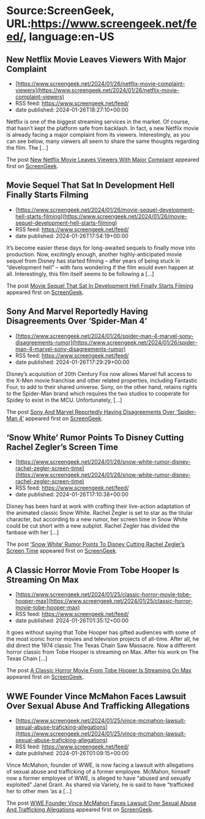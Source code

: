 # Source:ScreenGeek, URL:https://www.screengeek.net/feed/, language:en-US

## New Netflix Movie Leaves Viewers With Major Complaint
 - [https://www.screengeek.net/2024/01/26/netflix-movie-complaint-viewers](https://www.screengeek.net/2024/01/26/netflix-movie-complaint-viewers)
 - RSS feed: https://www.screengeek.net/feed/
 - date published: 2024-01-26T18:27:10+00:00

<p>Netflix is one of the biggest streaming services in the market. Of course, that hasn&#8217;t kept the platform safe from backlash. In fact, a new Netflix movie is already facing a major complaint from its viewers. Interestingly, as you can see below, many viewers all seem to share the same thoughts regarding the film. The [...]</p>
<p>The post <a href="https://www.screengeek.net/2024/01/26/netflix-movie-complaint-viewers/">New Netflix Movie Leaves Viewers With Major Complaint</a> appeared first on <a href="https://www.screengeek.net">ScreenGeek</a>.</p>

## Movie Sequel That Sat In Development Hell Finally Starts Filming
 - [https://www.screengeek.net/2024/01/26/movie-sequel-development-hell-starts-filming](https://www.screengeek.net/2024/01/26/movie-sequel-development-hell-starts-filming)
 - RSS feed: https://www.screengeek.net/feed/
 - date published: 2024-01-26T17:54:19+00:00

<p>It&#8217;s become easier these days for long-awaited sequels to finally move into production. Now, excitingly enough, another highly-anticipated movie sequel from Disney has started filming &#8211; after years of being stuck in &#8220;development hell&#8221; &#8211; with fans wondering if the film would even happen at all. Interestingly, this film itself seems to be following a [...]</p>
<p>The post <a href="https://www.screengeek.net/2024/01/26/movie-sequel-development-hell-starts-filming/">Movie Sequel That Sat In Development Hell Finally Starts Filming</a> appeared first on <a href="https://www.screengeek.net">ScreenGeek</a>.</p>

## Sony And Marvel Reportedly Having Disagreements Over ‘Spider-Man 4’
 - [https://www.screengeek.net/2024/01/26/spider-man-4-marvel-sony-disagreements-rumor](https://www.screengeek.net/2024/01/26/spider-man-4-marvel-sony-disagreements-rumor)
 - RSS feed: https://www.screengeek.net/feed/
 - date published: 2024-01-26T17:29:29+00:00

<p>Disney&#8217;s acquisition of 20th Century Fox now allows Marvel full access to the X-Men movie franchise and other related properties, including Fantastic Four, to add to their shared universe. Sony, on the other hand, retains rights to the Spider-Man brand which requires the two studios to cooperate for Spidey to exist in the MCU. Unfortunately, [...]</p>
<p>The post <a href="https://www.screengeek.net/2024/01/26/spider-man-4-marvel-sony-disagreements-rumor/">Sony And Marvel Reportedly Having Disagreements Over &#8216;Spider-Man 4&#8217;</a> appeared first on <a href="https://www.screengeek.net">ScreenGeek</a>.</p>

## ‘Snow White’ Rumor Points To Disney Cutting Rachel Zegler’s Screen Time
 - [https://www.screengeek.net/2024/01/26/snow-white-rumor-disney-rachel-zegler-screen-time](https://www.screengeek.net/2024/01/26/snow-white-rumor-disney-rachel-zegler-screen-time)
 - RSS feed: https://www.screengeek.net/feed/
 - date published: 2024-01-26T17:10:38+00:00

<p>Disney has been hard at work with crafting their live-action adaptation of the animated classic Snow White. Rachel Zegler is set to star as the titular character, but according to a new rumor, her screen time in Snow White could be cut short with a new subplot. Rachel Zegler has divided the fanbase with her [...]</p>
<p>The post <a href="https://www.screengeek.net/2024/01/26/snow-white-rumor-disney-rachel-zegler-screen-time/">&#8216;Snow White&#8217; Rumor Points To Disney Cutting Rachel Zegler&#8217;s Screen Time</a> appeared first on <a href="https://www.screengeek.net">ScreenGeek</a>.</p>

## A Classic Horror Movie From Tobe Hooper Is Streaming On Max
 - [https://www.screengeek.net/2024/01/25/classic-horror-movie-tobe-hooper-max](https://www.screengeek.net/2024/01/25/classic-horror-movie-tobe-hooper-max)
 - RSS feed: https://www.screengeek.net/feed/
 - date published: 2024-01-26T01:35:12+00:00

<p>It goes without saying that Tobe Hooper has gifted audiences with some of the most iconic horror movies and television projects of all-time. After all, he did direct the 1974 classic The Texas Chain Saw Massacre. Now a different horror classic from Tobe Hooper is streaming on Max. After his work on The Texas Chain [...]</p>
<p>The post <a href="https://www.screengeek.net/2024/01/25/classic-horror-movie-tobe-hooper-max/">A Classic Horror Movie From Tobe Hooper Is Streaming On Max</a> appeared first on <a href="https://www.screengeek.net">ScreenGeek</a>.</p>

## WWE Founder Vince McMahon Faces Lawsuit Over Sexual Abuse And Trafficking Allegations
 - [https://www.screengeek.net/2024/01/25/vince-mcmahon-lawsuit-sexual-abuse-traficking-allegations](https://www.screengeek.net/2024/01/25/vince-mcmahon-lawsuit-sexual-abuse-traficking-allegations)
 - RSS feed: https://www.screengeek.net/feed/
 - date published: 2024-01-26T01:09:15+00:00

<p>Vince McMahon, founder of WWE, is now facing a lawsuit with allegations of sexual abuse and trafficking of a former employee. McMahon, himself now a former employee of WWE, is alleged to have &#8220;abused and sexually exploited&#8221; Janel Grant. As shared via Variety, he is said to have &#8220;trafficked her to other men &#8216;as a [...]</p>
<p>The post <a href="https://www.screengeek.net/2024/01/25/vince-mcmahon-lawsuit-sexual-abuse-traficking-allegations/">WWE Founder Vince McMahon Faces Lawsuit Over Sexual Abuse And Trafficking Allegations</a> appeared first on <a href="https://www.screengeek.net">ScreenGeek</a>.</p>

